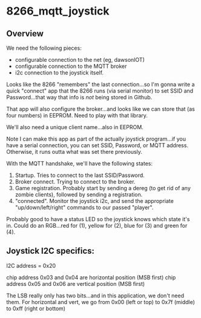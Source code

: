 # 8266_mqtt_joystick

## Overview
We need the following pieces:
- configurable connection to the net (eg, dawsonIOT)
- configurable connection to the MQTT broker
- i2c connection to the joystick itself.

Looks like the 8266 "remembers" the last connection...so I'm gonna write a quick "connect" app that the 8266 runs (via serial monitor) to set SSID and Password...that way that info is *not* being stored in Github. 

That app will also configure the broker...and looks like we can store that (as four numbers) in EEPROM.  Need to play with that library. 

We'll also need a unique client name...also in EEPROM.

Note I can make this app as part of the actually joystick program...if you have a serial connection, you can set SSID, Password, or MQTT address.  Otherwise, it runs outta what was set there previously.

With the MQTT handshake, we'll have the following states:
1) Startup.  Tries to connect to the last SSID/Password.
2) Broker connect.  Trying to connect to the broker.
3) Game registration.  Probably start by sending a dereg (to get rid of any zombie clients), followed by sending a registration.  
4) "connected".  Monitor the joystick i2c, and send the appropriate "up/down/left/right" commands to our passed "player".

Probably good to have a status LED so the joystick knows which state it's in.  Could do an RGB...red for (1), yellow for (2), blue for (3) and green for (4).

## Joystick I2C specifics:
I2C address = 0x20

chip address 0x03 and 0x04 are horizontal position (MSB first)
chip address 0x05 and 0x06 are vertical position (MSB first)

The LSB really only has two bits...and in this application, we don't need them.
For horizontal and vert, we go from 0x00 (left or top) to 0x7f (middle) to 0xff (right or bottom)
